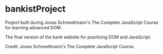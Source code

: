 # bankistProject
Project built during Jonas Schmedtmann's The Complete JavaScript Course for learning advanced DOM.

The final version of the bank website for practicing DOM and JavaScript.

Credit: Jonas Schmedtmann's The Complete JavaScript Course.
